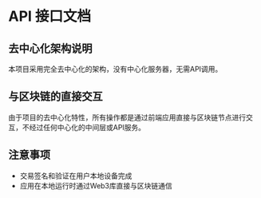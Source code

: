 # API 接口文档

## 去中心化架构说明

本项目采用完全去中心化的架构，没有中心化服务器，无需API调用。

## 与区块链的直接交互

由于项目的去中心化特性，所有操作都是通过前端应用直接与区块链节点进行交互，不经过任何中心化的中间层或API服务。

## 注意事项

- 交易签名和验证在用户本地设备完成
- 应用在本地运行时通过Web3库直接与区块链通信